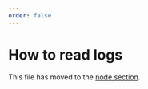 ```yaml
---
order: false
---
```


# How to read logs

This file has moved to the [node section](../nodes/logging.md).

